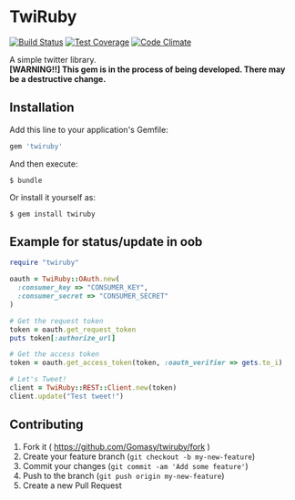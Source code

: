 # TwiRuby
[![Build Status](https://img.shields.io/travis/Gomasy/twiruby.svg?style=flat)](https://travis-ci.org/Gomasy/twiruby)
[![Test Coverage](https://img.shields.io/codeclimate/coverage/github/Gomasy/twiruby.svg?style=flat)](https://codeclimate.com/github/Gomasy/twiruby)
[![Code Climate](https://img.shields.io/codeclimate/github/Gomasy/twiruby.svg?style=flat)](https://codeclimate.com/github/Gomasy/twiruby)

A simple twitter library.  
**[WARNING!!] This gem is in the process of being developed. There may be a destructive change.**

## Installation

Add this line to your application's Gemfile:

```ruby
gem 'twiruby'
```

And then execute:

    $ bundle

Or install it yourself as:

    $ gem install twiruby

## Example for status/update in oob

```ruby
require "twiruby"

oauth = TwiRuby::OAuth.new(
  :consumer_key => "CONSUMER_KEY",
  :consumer_secret => "CONSUMER_SECRET"
)

# Get the request token
token = oauth.get_request_token
puts token[:authorize_url]

# Get the access token
token = oauth.get_access_token(token, :oauth_verifier => gets.to_i)

# Let's Tweet!
client = TwiRuby::REST::Client.new(token)
client.update("Test tweet!")
```

## Contributing

1. Fork it ( https://github.com/Gomasy/twiruby/fork )
2. Create your feature branch (`git checkout -b my-new-feature`)
3. Commit your changes (`git commit -am 'Add some feature'`)
4. Push to the branch (`git push origin my-new-feature`)
5. Create a new Pull Request
